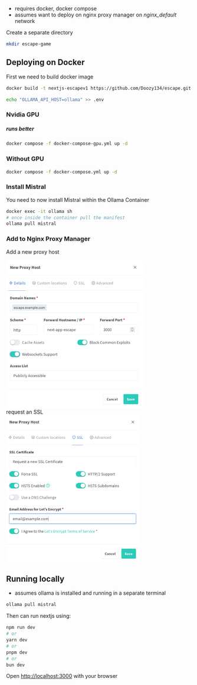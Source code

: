 - requires docker, docker compose
- assumes want to deploy on nginx proxy manager on *nginx_default* network

Create a separate directory

```bash
mkdir escape-game
```

## Deploying on Docker

First we need to build docker image

```bash
docker build -t nextjs-escapev1 https://github.com/Doozy134/escape.git
```
```bash
echo "OLLAMA_API_HOST=ollama" >> .env
```

### Nvidia GPU 
#####  runs better

```bash
docker compose -f docker-compose-gpu.yml up -d
```

### Without GPU

```bash
docker compose -f docker-compose.yml up -d
```

### Install Mistral

You need to now install Mistral within the Ollama Container

```bash
docker exec -it ollama sh
# once inside the container pull the manifest
ollama pull mistral 
```

### Add to Nginx Proxy Manager
Add a new proxy host 
<div>
 <img src="npm-proxy-host.png" height="400">
</div>
request an SSL
<div>
 <img src="SSL.png" height="400">
</div>


## Running locally
- assumes ollama is installed and running in a separate terminal

```bash 
ollama pull mistral
```

Then can run nextjs using:

```bash
npm run dev
# or
yarn dev
# or
pnpm dev
# or
bun dev
```

Open [http://localhost:3000](http://localhost:3000) with your browser 
